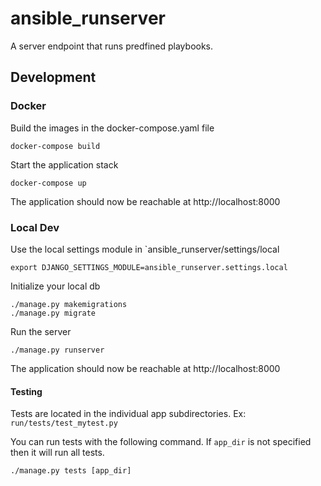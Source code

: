 # ansible_runserver
A server endpoint that runs predfined playbooks.

## Development

### Docker
Build the images in the docker-compose.yaml file
```
docker-compose build
```

Start the application stack
```
docker-compose up
```

The application should now be reachable at http://localhost:8000

### Local Dev
Use the local settings module in `ansible_runserver/settings/local
```
export DJANGO_SETTINGS_MODULE=ansible_runserver.settings.local
```

Initialize your local db
```
./manage.py makemigrations
./manage.py migrate
```

Run the server
```
./manage.py runserver
```

The application should now be reachable at http://localhost:8000

#### Testing
Tests are located in the individual app subdirectories. Ex: `run/tests/test_mytest.py`

You can run tests with the following command. If `app_dir` is not specified then it will run all tests.
```
./manage.py tests [app_dir]
```
